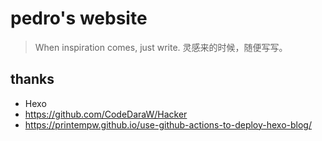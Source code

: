 # pedro's website

> When inspiration comes, just write.
> 灵感来的时候，随便写写。

## thanks

- Hexo
- https://github.com/CodeDaraW/Hacker
- https://printempw.github.io/use-github-actions-to-deploy-hexo-blog/
